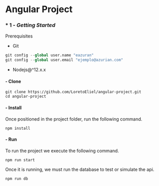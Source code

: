 
# Angular Project
### * 1 - _Getting Started_

Prerequisites

- Git
```python
git config --global user.name "eazuran"
git config --global user.email "ejemplo@azurian.com"
```

- Nodejs@^12.x.x

#### - Clone

```
git clone https://github.com/LoretoEliel/angular-project.git
cd angular-project
```

#### - Install

Once positioned in the project folder, run the following command.

```
npm install
```

#### - Run

To run the project we execute the following command.

```
npm run start
```

Once it is running, we must run the database to test or simulate the api.

```
npm run db
```